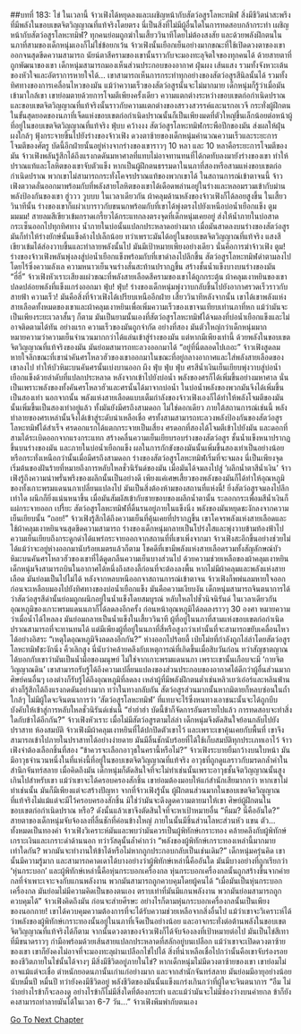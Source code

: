 ##บทที่ 183: ไข่
ในเวลานี้
จ้าวเฟิงได้หยุดลงและเผชิญหน้ากับสัตว์อสูรโลหะทมิฬ สิ่งมีชีวิตน่าสะพรึงที่มีพลังในขอบเขตจิตวิญญาณที่แท้จริงโดยตรง นี่เป็นสิ่งที่ไม่มีผู้อื่นใดในการทดสอบกล้ากระทำ
เผชิญหน้ากับสัตว์อสูรโลหะทมิฬ?
ทุกคนย่อมถูกฆ่าในเสี้ยววินาทีโดยไม่ต้องสงสัย และด้วยพลังฝึกตนในนภาที่สามของเด็กหนุ่มเองก็ไม่ใช่ข้อยกเว้น
จ้าวเฟิงนั้นเยือกเย็นอย่างมากขณะที่ใช้เปิดดวงตาของเขาออกจนสุดขีดความสามารถ นัยน์ตาสีครามของเขานั้นราวกับจะมองทะลุจิตใจของทุกคนได้ ด้วยสายตาที่ถูกพัฒนาของเขา เด็กหนุ่มสามารถมองเห็นส่วนประกอบของอากาศ ฝุ่นผง เส้นแสง รวมทั้งจังหวะเต้นของหัวใจและอัตราการหายใจได้...
เขาสามารถเห็นการกระทำทุกอย่างของสัตว์อสูรสีนิลนั้นได้ รวมทั้งทิศทางของการเคลื่อนไหวของมัน
แม้ว่าความเร็วของสัตว์อสูรนั้นจะไม่มากมาย เด็กหนุ่มก็รู้ว่าเมื่อมันเข้ามาใกล้เขา เขาย่อมตายด้วยการโจมตีเพียงครั้งเดียว ความแตกต่างระหว่างขอบเขตก่อกำเนิดปราณและขอบเขตจิตวิญญาณที่แท้จริงนั้นราวกับความแตกต่างของสรวงสวรรค์และนรกอเวจี
กระทั่งผู้ฝึกตนในขั้นสุดยอดของนภาที่เจ็ดแห่งขอบเขตก่อกำเนิดปราณนั้นก็เป็นเพียงมดที่ตัวใหญ่ขึ้นเล็กน้อยต่อหน้าผู้ที่อยู่ในขอบเขตจิตวิญญาณที่แท้จริง
ฟุ่บบ คว้างงง
สัตว์อสูรโลหะทมิฬกระพือปีกของมัน ส่งผลให้ฝุ่นผงใกล้ๆ ฟุ้งกระจายขึ้นไปยังร่างของจ้าวเฟิง ดวงตาซ้ายของเด็กหนุ่มคำนวณความเร็วและระยะการโจมตีของศัตรู
บัดนี้อีกฝ่ายนั้นอยู่ห่างจากร่างของเขาราวๆ 10 หลา และ 10 หลาคือระยะการโจมตีของมัน
จ้าวเฟิงพลันรู้สึกได้ถึงแรงกดดันมหาศาลที่แทบไม่อาจทานทนที่ได้กดทับลงมายังร่างของเขา ทำให้ปราณแท้และโลหิตของเขาจับตัวแข็ง
หากเป็นผู้ฝึกตนธรรมดาในนภาที่สองหรือสามแห่งขอบเขตก่อกำเนิดปราณ พวกเขาไม่สามารถกระทั่งโคจรปราณแท้ของพวกเขาได้ ในสถานการณ์เข้าตาจนนี้ จ้าวเฟิงตวาดลั่นออกมาพร้อมกับที่พลังสายโลหิตของเขาได้เดือดพล่านอยู่ในร่างและหลอมรวมเข้ากับม่านพลังป้องกันของเขา
ฮู่ววว วูบบบ
ในเวลาเดียวกัน ผ้าคลุมด้านหลังของจ้าวเฟิงก็ได้ลอยสูงขึ้น ในเสี้ยววินาทีนั้น ร่างของเขาก็แผ่วเบาราวกับขนนกพร้อมกับที่เขาได้พุ่งตรงไปยังเหนือบ่อน้ำเยือกแข็ง
ตูมมมมม!
สายลมสีเขียวเข้มกราดเกรี้ยวได้กระแทกลงตรงจุดที่เด็กหนุ่มเคยอยู่ ส่งให้น้ำภายในบ่อสาดกระเซ็นออกไปทุกทิศทาง
น้ำภายในบ่อนั้นแปลกประหลาดอย่างมาก เมื่อมันสาดลงบนร่างของสัตว์อสูร มันก็ทำให้ร่างยักษ์นั้นแข็งค้างไปเล็กน้อย ทว่าเพราะมันได้อยู่ในขอบเขตจิตวิญญาณที่แท้จริง แสงสีเขียวเข้มได้ส่องวาบขึ้นและทำลายพลังนั้นไป
มันมีเป้าหมายเพียงอย่างเดียว นั่นคือการฆ่าจ้าวเฟิง
ตูม!
ร่างของจ้าวเฟิงพลันพุ่งลงสู่บ่อน้ำเยือกแข็งพร้อมกับที่เขาดำลงไปลึกขึ้น
สัตว์อสูรโลหะทมิฬดำตามลงไปโดยไร้ซึ่งความลังเล ความหนาวเย็นจนร่างสั่นสะท้านปรากฏขึ้น สร้างชั้นน้ำแข็งบางบนร่างของมัน
“ฮี่ฮี่”
จ้าวเฟิงหัวเราะเสียงแผ่วขณะที่พลังสายเลือดสีครามของเขาได้ถูกกระตุ้น ผ้าคลุมเงาหยินของเขาปลดปล่อยพลังที่แข็งแกร่งออกมา
ฟุ่บ! ฟุ่บ!
ร่างของเด็กหนุ่มพุ่งวาบกลับขึ้นไปยังอากาศรวดเร็วราวกับสายฟ้า
ความเร็ว!
มันคือสิ่งที่จ้าวเฟิงได้เปรียบเหนืออีกฝ่าย
เสี้ยววินาทีหลังจากนั้น เขาได้เขาพลังแห่งสายเลือดทั้งหมดของเขาและผ้าคลุมเงาหยินเพื่อเพิ่มความเร็วของเขาจนเทียบเท่านภาที่หก แม้ว่ามันจะเป็นเพียงระยะเวลาสั้นๆ ก็ตาม
มันเป็นยามนั้นเองที่สัตว์อสูรโลหะทมิฬได้จมลงที่บ่อน้ำเยือกแข็งและไม่อาจติดตามได้ทัน
อย่างแรก ความเร็วของมันถูกจำกัด อย่างที่สอง มันตัวใหญ่กว่าเด็กหนุ่มมาก หมายความว่าความเย็นจำนวนมากกว่าได้แล่นเข้าสู่ร่างของมัน
แต่หากมีเพียงเท่านี้ ด้วยพลังในขอบเขตจิตวิญญาณที่แท้จริงของมัน มันย่อมสามารถทะลวงออกมาได้
“อยู่ที่นี่ตลอดไปเถอะ”
จ้าวเฟิงสูดลมหายใจลึกขณะที่เขานำคันศรโหลวฮัวของเขาออกมาในขณะที่อยู่กลางอากาศและใส่พลังสายเลือดของเขาลงไป ทำให้บัวหิมะบนคันศรนั้นเบ่งบานออก
ผึง ฟุ่บ ฟุ่บ ฟุ่บ
ศรสีน้ำเงินเย็นเยียบพุ่งวาบสู่บ่อน้ำเยือกแข็งด้วยลำดับที่แปลกประหลาด
หลังจากเข้าไปยังบ่อน้ำ พลังของศรก็ได้เพิ่มขึ้นอย่างมหาศาล นั่นเป็นเพราะพลังของทั้งคันศรโหลวฮัวและศรนั้นได้มาจากบ่อน้ำ ในบ่อน้ำพลังของพวกมันจึงได้เพิ่มขึ้นเป็นสองเท่า
นอกจากนั้น พลังแห่งสายเลือดแบบเต็มกำลังของจ้าวเฟิงเองก็ได้ทำให้พลังโจมตีของมันนั้นเพิ่มขึ้นเป็นสองเท่าอยู่แล้ว ทั้งมันยังมีศรถึงสามดอก ไม่ใช่ดอกเดียว ภายใต้สถานการณ์เช่นนี้ พลังทำลายของศรเหล่านั้นจึงได้เข้าสู่ระดับน่าเหลือเชื่อ
ศรทั้งสามสามารถทะลวงพลังป้องกันของสัตว์อสูรโลหะทมิฬได้สำเร็จ ศรดอกแรกได้แตกกระจายเป็นเสี่ยง ศรดอกที่สองได้โจมตีเข้าไปยังมัน และดอกที่สามได้ระเบิดออกจากแรงกระแทก สร้างคลื่นความเย็นเยียบรอบร่างของสัตว์อสูร
ชั้นน้ำแข็งหนาปรากฏขึ้นบนร่างของมัน และภายในบ่อน้ำเยือกแข็ง ผลในการกักขังของมันนั้นเพิ่มขึ้นสองเท่าเป็นอย่างน้อย หรือกระทั่งเหนือกว่านั้นเมื่อมีศรถึงสามดอก
ร่างของสัตว์อสูรโลหะทมิฬเริ่มที่จะจมลง
นี่เป็นเพียงจุดเริ่มต้นของฝันร้ายที่หมายถึงการหลับใหลชั่วนิรันด์ของมัน เมื่อมันได้จมลงไปสู่ ‘ผลึกน้ำตาสีน้ำเงิน’
จ้าวเฟิงรู้ถึงความน่าพรั่นพรึงของผลึกนั้นเป็นอย่างดี เพียงแค่เศษเสี้ยวของพลังของมันก็ได้ทำให้อุณหภูมิของทั้งเกาะพรมแดนนภาเปลี่ยนแปลงไป
มันเป็นสิ่งต้องห้ามของสถานที่แห่งนี้!
ยิ่งสัตว์อสูรจมลงไปลึกเท่าใด ผนึกก็ยิ่งแน่นหนาขึ้น เมื่อมันสัมผัสเข้ากับชายขอบของผลึกน้ำตานั้น ระลอกกระเพื่อมสีน้ำเงินก็แผ่กระจายออก
เปรี้ยะ
สัตว์อสูรโลหะทมิฬที่ดิ้นรนอยู่ภายในแข็งนิ่ง พลังของมันหยุดชะงักลงจากความเย็นเยียบนั้น
“ถอย!”
จ้าวเฟิงรู้สึกได้ถึงความเย็นที่คุ้นเคยที่ปรากฏขึ้น เขาโคจรพลังแห่งสายเลือดและใช้ผ้าคลุมเงาหยินจนสุดขีดความสามารถ ร่างของเด็กหนุ่มกลายเป็นโปร่งใสและพุ่งวาบข้ามท้องฟ้าไป
ความเย็นเยียบถึงกระดูกดำได้แพร่กระจายออกจากสถานที่ที่เขาเพิ่งจากมา จ้าวเฟิงสะอึกขึ้นอย่างช่วยไม่ได้แม้ว่าจะอยู่ห่างออกมานับร้อยเมตรแล้วก็ตาม
โชคดีที่เขามีพลังแห่งสายเลือดรวมทั้งสัญลักษณ์บัวหิมะบนคันศรโหลวฮัวของเขาที่ได้ดูดกลืนความเย็นบางส่วนไป
ด้วยความช่วยเหลือของผ้าคลุมเงาหยิน เด็กหนุ่มจึงสามารถบินในอากาศได้หนึ่งถึงสองลี้ก่อนที่จะต้องลงพื้น หากไม่มีผ้าคลุมและพลังแห่งสายเลือด มันย่อมเป็นไปไม่ได้
หลังจากหลบหนีออกจาสถานการณ์เข้าตาจน จ้าวเฟิงก็พพ่นลมหายใจออกก่อนจะเหลือบมองไปยังทิศทางของบ่อน้ำเยือกแข็ง
มันคือความเงียบงัน
เด็กหนุ่มสามารถจินตนาการได้ว่าสัตว์อสูรสีดำนั้นย่อมถูกผนึกอยู่ในน้ำแข็งโดยสมบูรณ์ หลับใหลไปชั่วนิจนิรันด์
ในเวลาเดียวกัน
อุณหภูมิของเกาะพรมแดนนภาก็ได้ลดลงอีกครั้ง ก่อนหน้าอุณหภูมิได้ลดลงราวๆ 30 องศา หมายความว่าเมื่อน้ำได้ไหลลง มันย่อมกลายเป็นน้ำแข็งในเสี้ยววินาที
ผู้ที่อยู่ในนภาที่สามแห่งขอบเขตก่อกำเนิดปราณสามารถที่จะทานทนได้ แต่มีเพียงผู้ที่อยู่ในนภาที่สี่หรือสูงกว่าเท่านั้นที่จะสามารถขยับเคลื่อนไหวได้อย่างอิสระ
“เหตุใดอุณหภูมิจึงลดลงอีกกัน?”
ห่างออกไปร้อยลี้ เป่ยโม่ยที่กำลังถูกไล่ล่าโดยสัตว์อสูรโลหะทมิฬชะงักนิ่ง คิ้วเลิกสูง นี่นับว่าคล้ายคลึงกับเหตุการณ์ที่เกิดขึ้นเมื่อสิบวันก่อน ทว่าสัญชาตญาณได้บอกกับเขาว่ามันเป็นน้ำมือของมนุษย์ ไม่ใช่จากเกาะพรมแดนนภา
เพราะเขานั้นเกือบจะมี ‘กายจิตวิญญาณดิน’ เขาสามารถรับรู้ได้ถึงความเปลี่ยนแปลงของส่วนประกอบของอากาศได้ดีกว่าผู้อื่นส่วนมาก ศิษย์คนอื่นๆ เองต่างก็รับรู้ได้ถึงอุณหภูมิที่ลดลง
เหล่าผู้ที่มีพลังฝึกตนต่ำเช่นหลิวเยว่เอ๋อร์และหลินฟ่านต่างก็รู้สึกได้ถึงแรงกดดันอย่างมาก ทว่าในทางกลับกัน สัตว์อสูรส่วนมากนั้นหากมิตายก็หลบซ่อนในถ้ำใกล้ๆ
ไม่มีผู้ใดจะจินตนาการว่า ‘สัตว์อสูรโลหะทมิฬ’ ที่แทบจะไร้ซึ่งหนทางเอาชนะนั้นจะได้ถูกบีบบังคับให้เข้าสู่การหลับใหลชั่วนิรันด์เช่นนี้
“ฮ่าฮ่าฮ่า บัดนี้ข้าก็จัดการอันตรายไปแล้ว การทดสอบจะทำสิ่งใดกับข้าได้อีกกัน?” จ้าวเฟิงหัวเราะ
เมื่อไม่มีสัตว์อสูรตามไล่ล่า เด็กหนุ่มจึงตัดสินใจย้อนกลับไปยังปราสาท
ห้องสมบัติ
จ้าวเฟิงมีผ้าคลุมเงาหยินที่ได้ปกปิดตัวเขาไว้ และเพราะเขาคุ้นเคยกับพื้นที่ เขาจึงสามารถเข้าไปภายในปราสาทได้อย่างง่ายดาย
มันมีลิ้นชักนับร้อยที่ได้ใช้เก็บสมบัติทุกประเภทเอาไว้ จ้าวเฟิงจำต้องเลือกชิ้นที่สอง
“ข้าควรจะเลือกอาวุธในครานี้หรือไม่?”
จ้าวเฟิงระบายยิ้มกว้างบนใบหน้า มันมีอาวุธจำนวนหนึ่งในที่แห่งนี้ที่อยู่ในขอบเขตจิตวิญญาณที่แท้จริง อาวุธที่ถูกดูแลราวกับมรดกล้ำค่าในสำนึกจันทร์สลาย
เมื่อคิดถึงมัน เด็กหนุ่มก็ตัดสินใจที่จะไม่ทำเช่นนั้นเพราะอาวุธชั้นจิตวิญญาณนั้นสูงเกินไปสำหรับเขา แม้ว่าเขาจะได้ครอบครองสักชิ้น เขาย่อมต้องมอบให้แก่สำนักเสียมากกว่า หากเขาไม่ทำเช่นนั้น มันก็มีเพียงแต่จะสร้างปัญหา
จากที่จ้าวเฟิงรู้นั้น ผู้ฝึกตนส่วนมากในขอบเขตจิตวิญญาณที่แท้จริงไม่แม้แต่จะมีไว้ครอบครองสักชิ้น มิใช่ว่ามันจะดึงดูดความตายมาให้เขา ศิษย์ผู้ฝึกตนในขอบเขตก่อกำเนิดปราณ หรือ? ดังนั้นแล้วเขาจึงตัดสินใจที่จะหาเป้าหมายอื่น
“หืมม? นี่คืออันใด?”
สายตาของเด็กหนุ่มจับจ้องลงที่ลิ้นชักที่ค่อนข้างใหญ่ ภายในนั้นมีชิ้นส่วนโลหะส่วนหัว แขน ตัว... ทั้งหมดเป็นทองคำ
จ้าวเฟิงวิเคราะห์มันและพบว่ามันควรเป็นผู้พิทักษ์เกราะทอง คล้ายคลึงกับผู้พิทักษ์เกราะเงินและเกราะดำด้านนอก ทว่าวัสดุนั้นล้ำค่ากว่า
“พลังของผู้พิทักษ์เกราะทองเหล่านี้มากมายเท่าใดกัน? พวกมันจะทำงานให้ข้าได้หรือไม่หากถูกประกอบกลับเป็นเช่นเดิม?” เด็กหนุ่มครุ่นคิด
เขานั้นมีความรู้มาก และสามารถคาดเดาได้บางอย่างว่าผู้พิทักษ์เหล่านี้คืออันใด
มันมีบางอย่างที่ถูกเรียกว่า ‘หุ่นกระบอก’ และผู้พิทักษ์เหล่านี้คือหุ่นกระบอกเครื่องกล หุ่นกระบอกเครื่องกลนั้นถูกสร้างขึ้นจากค่ายกลที่จำเพาะเจาะจงกับแกนพลังงาน พวกมันสามารถถูกควบคุมโดยผู้คนได้
“เมื่อมันเป็นหุ่นกระบอกเครื่องกล มันย่อมไม่มีความคิดเป็นของตนเอง ตราบเท่าที่มันมีแกนพลังงาน พวกมันย่อมสามารถถูกควบคุมได้”
จ้าวเฟิงคิดถึงมัน ก่อนจะส่ายศีรษะ
อย่างไรก็ตามหุ่นกระบอกเครื่องกลนั้นเป็นเพียงของนอกกาย! เขาได้ควบคุมความต้องการที่จะได้รับความช่วยเหลือจากสิ่งอื่นไป แม้ว่าเขาจะวิเคราะห์ได้ว่าพลังของผู้พิทักษ์เกราะทองนั้นอยู่ในนภาที่เจ็ดเป็นอย่างน้อย และอาจกระทั่งต่อต้านพลังในขอบเขตจิตวิญญาณที่แท้จริงได้ก็ตาม
จากนั้นดวงตาของจ้าวเฟิงก็ได้จับจ้องลงที่เป้าหมายต่อไป มันเป็นไข่สีเทาที่มีขนาดราวๆ กำมือพร้อมด้วยเส้นสายแปลกประหลาดที่สลักอยู่บนเปลือก แม้ว่าเขาจะเปิดดวงตาซ้ายของเขา เขาก็ยังคงไม่อาจที่จะมองทะลุผ่านเปลือกไข่ไปได้
สิ่งที่น่าเหลือเชื่อไปกว่านั้นคือเขาจับร่องรอยของชีวิตภายในไข่นั้นได้จางๆ
มีสิ่งมีชีวิตอยู่ภายในไข่?
หากเด็กหนุ่มไม่มีดวงตาซ้ายของเขา เขาย่อมไม่อาจแม้แต่จะเชื่อ ตำหนักยอดนภานั้นเก่าแก่อย่างมาก และจากสำนักจันทร์สลาย มันย่อมมีอายุอย่างน้อยนับหมื่นปี
หมื่นปี ทว่ายังคงมีชีวิตอยู่ พลังชีวิตของมันนั้นแข็งแกร่งเกินกว่าที่ผู้ใดจะจินตนาการ
“อืม ไม่ว่าอย่างไรข้าก็จะลองดู อย่างไรข้าก็ไม่มีสิ่งใดที่ต้องกระทำ และแม้ว่ามันจะไม่มีช่องว่างบนค่ายกล ข้าก็ยังคงสามารถทำลายมันได้ในเวลา 6-7 วัน...” จ้าวเฟิงพึมพำกับตนเอง



[Go To Next Chapter]( ./184.md)